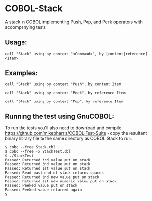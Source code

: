 # COBOL-Stack
A stack in COBOL implementing Push, Pop, and Peek operators with accompanying tests

## Usage:

    call "Stack" using by content "<Command>", by [content|reference] <Item>

## Examples:

```
call "Stack" using by content "Push", by content Item
    
call "Stack" using by content "Peek", by reference Item
    
call "Stack" using by content "Pop", by reference Item
```
    
## Running the test using GnuCOBOL:

To run the tests you'll also need to download and compile https://github.com/mikebharris/COBOL-Test-Suite - copy the resultant binary library file to the same directory as COBOL Stack to run.

```
$ cobc --free Stack.cbl 
$ cobc --free -x StackTest.cbl 
$ ./StackTest 
Passed: Returned 3rd value put on stack
Passed: Returned 2nd value put on stack
Passed: Returned 1st value put on stack
Passed: Read past end of stack returns spaces
Passed: Returned 2nd new value put on stack
Passed: Returned 1st new numeric value put on stack
Passed: Peeked value put on stack
Passed: Peeked value returned again
$
```
